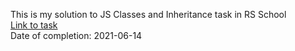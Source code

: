 This is my solution to JS Classes and Inheritance task in RS School  
[Link to task](https://github.com/rolling-scopes-school/tasks/blob/master/tasks/javascript-classes-inheritance.md)  
Date of completion: 2021-06-14